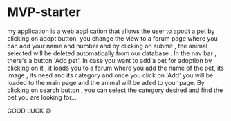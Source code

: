 # MVP-starter

my application is a web application that allows the user to apodt a pet by clicking on adopt button, you change the view to a forum page where you can add your name and number and by clicking on submit , the animal selected will be deleted automatically from our database . 
In the nav bar , there's a button 'Add pet'.
 In case you want to add a pet for adoption   by clicking on it , it loads you to a forum where you add the name of the pet, its image , its need and its category and once you click on 'Add' you will be loaded to the main page and the animal will be aded to your page. 
 By clicking on search button , you can select the category desired and find the pet you are looking for...



GOOD LUCK 😄
